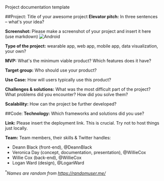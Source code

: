 Project documentation template

##Project: Title of your awesome project
**Elevator pitch:** In three sentences – what's your idea?

**Screenshot:** Please make a screenshot of your project and insert it here (use markdown)
![Android](https://github.com/wearabledata/submission/raw/master/src/android-wear.jpg "Android")

**Type of the project:** wearable app, web app, mobile app, data visualization, your own?

**MVP:** What's the minimum viable product? Which features does it have?

**Target group:** Who should use your product?

**Use Case:** How will users typically use this product?

**Challenges & solutions:** What was the most difficult part of the project? What problems did you encounter? How did you solve them?

**Scalability:** How can the project be further developed?

##Code:
**Technology:** Which frameworks and solutions did you use?

**Link:** Please insert the deployment link. This is crucial. Try not to host things just locally.

**Team:**
Team members, their skills & Twitter handles:
- Deann Black (front-end), @DeannBlack
- Veronica Day (concept, documentation, presentation), @WillieCox
- Willie Cox (back-end), @WillieCox
- Logan Ward (design), @LoganWard

<sup>&#42;</sup >*Names are random from https://randomuser.me/*